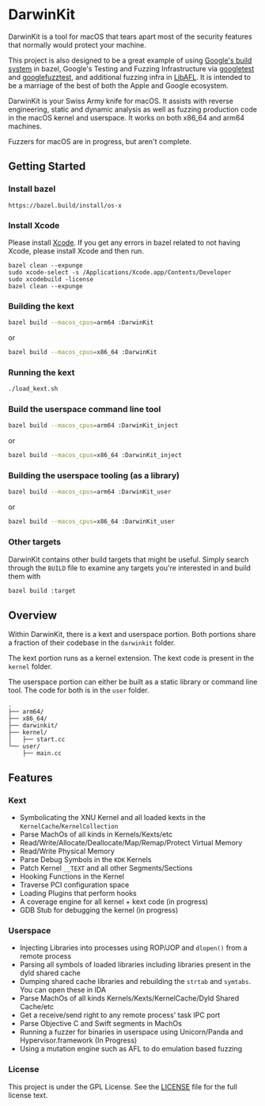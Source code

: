 # DarwinKit
DarwinKit is a tool for macOS that tears apart most of the security features that normally would
protect your machine.

This project is also designed to be a great example of using [Google's build system](https://github.com/bazelbuild/bazel) in bazel, Google's Testing and Fuzzing Infrastructure via [googletest](https://github.com/google/googletest) and [googlefuzztest](https://github.com/google/fuzztest), and additional fuzzing infra in [LibAFL](https://github.com/AFLplusplus/LibAFL). It is intended to be a marriage of the best of both the Apple and Google ecosystem.

DarwinKit is your Swiss Army knife for macOS. It assists with reverse engineering, static and dynamic analysis as well as fuzzing production code in the macOS kernel and userspace. It works on both
x86_64 and arm64 machines.

Fuzzers for macOS are in progress, but aren't complete.

## Getting Started
### Install bazel
```
https://bazel.build/install/os-x
```
### Install Xcode
Please install [Xcode](https://developer.apple.com/xcode/). If you get any errors in bazel related to not having Xcode, please install Xcode and then run.
```
bazel clean --expunge 
sudo xcode-select -s /Applications/Xcode.app/Contents/Developer
sudo xcodebuild -license
bazel clean --expunge
```
### Building the kext
```sh
bazel build --macos_cpus=arm64 :DarwinKit
```
or
```sh
bazel build --macos_cpus=x86_64 :DarwinKit
```
### Running the kext
```sh
./load_kext.sh
```
### Build the userspace command line tool
```sh
bazel build --macos_cpus=arm64 :DarwinKit_inject
```
or
```sh
bazel build --macos_cpus=x86_64 :DarwinKit_inject
```
### Building the userspace tooling (as a library)
```sh
bazel build --macos_cpus=arm64 :DarwinKit_user
```
or
```sh
bazel build --macos_cpus=x86_64 :DarwinKit_user
```
### Other targets
DarwinKit contains other build targets that might be useful. Simply search through the `BUILD` file to
examine any targets you're interested in and build them with
```sh
bazel build :target
```

## Overview
Within DarwinKit, there is a kext and userspace portion. Both portions share a fraction of their codebase in the `darwinkit` folder.

The kext portion runs as a kernel extension. The kext code is present in the `kernel` folder.

The userspace portion can either be built as a static library or command line tool. The code for both is in the `user` folder.

    .
    ├── arm64/
    ├── x86_64/
    ├── darwinkit/
    ├── kernel/
    │   ├── start.cc
    └── user/
        ├── main.cc

## Features
###  Kext
- Symbolicating the XNU Kernel and all loaded kexts in the `KernelCache`/`KernelCollection`
- Parse MachOs of all kinds in Kernels/Kexts/etc
- Read/Write/Allocate/Deallocate/Map/Remap/Protect Virtual Memory
- Read/Write Physical Memory
- Parse Debug Symbols in the `KDK` Kernels
- Patch Kernel `__TEXT` and all other Segments/Sections
- Hooking Functions in the Kernel
- Traverse PCI configuration space
- Loading Plugins that perform hooks
- A coverage engine for all kernel + kext code (in progress)
- GDB Stub for debugging the kernel (in progress)
### Userspace
- Injecting Libraries into processes using ROP/JOP and `dlopen()` from a remote process
- Parsing all symbols of loaded libraries including libraries present in the dyld shared cache
- Dumping shared cache libraries and rebuilding the `strtab` and `symtabs`. You can open these in IDA
- Parse MachOs of all kinds Kernels/Kexts/KernelCache/Dyld Shared Cache/etc
- Get a receive/send right to any remote process' task IPC port
- Parse Objective C and Swift segments in MachOs
- Running a fuzzer for binaries in userspace using Unicorn/Panda and Hypervisor.framework (In Progress)
- Using a mutation engine such as AFL to do emulation based fuzzing

### License
This project is under the GPL License. See the [LICENSE](https://github.com/YungRaj/DarwinKit/blob/main/LICENSE) file for the full license text.
